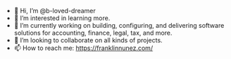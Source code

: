 - 👋 Hi, I’m @b-loved-dreamer
- 👀 I’m interested in learning more. 
- 🌱 I’m currently working on building, configuring, and delivering software solutions for accounting, finance, legal, tax, and more.
- 💞️ I’m looking to collaborate on all kinds of projects.
- 📫 How to reach me: https://franklinnunez.com/
<!---
b-loved-dreamer/b-loved-dreamer is a ✨ special ✨ repository because its `README.md` (this file) appears on your GitHub profile.
You can click the Preview link to take a look at your changes.
--->
